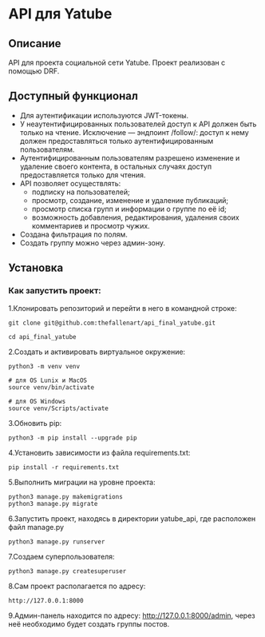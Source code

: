 # API для Yatube

## Описание
API для проекта социальной сети Yatube. Проект реализован с помощью DRF.

## Доступный функционал
+ Для аутентификации используются JWT-токены.
+ У неаутентифицированных пользователей доступ к API должен быть только на чтение. Исключение — эндпоинт /follow/: доступ к нему должен предоставляться только аутентифицированным пользователям.
+ Аутентифицированным пользователям разрешено изменение и удаление своего контента, в остальных случаях доступ предоставляется только для чтения.
+ API позволяет осуществлять:
  - подписку на пользователей;
  - просмотр, создание, изменение и удаление публикаций;
  - просмотр списка групп и информации о группе по её id;
  - возможность добавления, редактирования, удаления своих комментариев и просмотр чужих.
+ Создана фильтрация по полям.
+ Cоздать группу можно через админ-зону.

## Установка
### Как запустить проект:
1.Клонировать репозиторий и перейти в него в командной строке:
```
git clone git@github.com:thefallenart/api_final_yatube.git
```
```
cd api_final_yatube
```
2.Cоздать и активировать виртуальное окружение:
```
python3 -m venv venv
```
```
# для OS Lunix и MacOS
source venv/bin/activate

# для OS Windows
source venv/Scripts/activate
```
3.Обновить pip:
```
python3 -m pip install --upgrade pip
```
4.Установить зависимости из файла requirements.txt:
```
pip install -r requirements.txt
```
5.Выполнить миграции на уровне проекта:
```
python3 manage.py makemigrations
python3 manage.py migrate
```
6.Запустить проект, находясь в директории yatube_api, где расположен файл manage.py
```
python3 manage.py runserver
```
7.Создаем суперпользователя:
```
python3 manage.py createsuperuser
```
8.Сам проект располагается по адреcу:
```
http://127.0.0.1:8000
```
9.Админ-панель находится по адресу: http://127.0.0.1:8000/admin, через неё необходимо будет создать группы постов.

